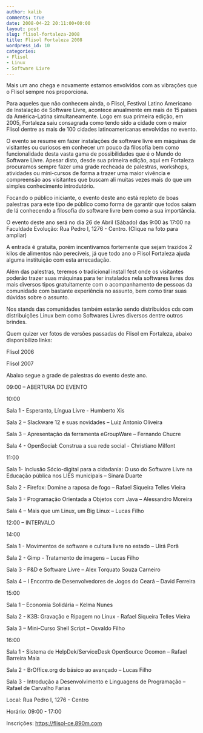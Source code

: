 ```yaml
---
author: kalib
comments: true
date: 2008-04-22 20:11:00+00:00
layout: post
slug: flisol-fortaleza-2008
title: Flisol Fortaleza 2008
wordpress_id: 10
categories:
- Flisol
- Linux
- Software Livre
---
```


Mais um ano chega e novamente estamos envolvidos com as vibrações que o Flisol sempre nos proporciona.




Para aqueles que não conhecem ainda, o Flisol, Festival Latino Americano de Instalação de Software Livre, acontece anualmente em mais de 15 países da América-Latina simultaneamente. Logo em sua primeira edição, em 2005, Fortaleza saiu consagrada como tendo sido a cidade com o maior Flisol dentre as mais de 100 cidades latinoamericanas envolvidas no evento.




O evento se resume em fazer instalações de software livre em máquinas de visitantes ou curiosos em conhecer um pouco da filosofia bem como funcionalidade desta vasta gama de possibilidades que é o Mundo do Software Livre. Apesar disto, desde sua primeira edição, aqui em Fortaleza procuramos sempre fazer uma grade recheada de palestras, workshops, atividades ou mini-cursos de forma a trazer uma maior vivência e compreensão aos visitantes que buscam ali muitas vezes mais do que um simples conhecimento introdutório.




Focando o público iniciante, o evento deste ano está repleto de boas palestras para este tipo de público como forma de garantir que todos saiam de lá conhecendo a filosofia do software livre bem como a sua importância.




O evento deste ano será no dia 26 de Abril (Sábado) das 9:00 às 17:00 na Faculdade Evolução: Rua Pedro I, 1276 - Centro. (Clique na foto para ampliar)




A entrada é gratuita, porém incentivamos fortemente que sejam trazidos 2 kilos de alimentos não perecíveis, já que todo ano o Flisol Fortaleza ajuda alguma instituição com esta arrecadação.




Além das palestras, teremos o tradicional install fest onde os visitantes poderão trazer suas máquinas para ter instalados nela softwares livres dos mais diversos tipos gratuitamente com o acompanhamento de pessoas da comunidade com bastante experiência no assunto, bem como tirar suas dúvidas sobre o assunto.




Nos stands das comunidades também estarão sendo distribuídos cds com distribuições Linux bem como Softwares Livres diversos dentre outros brindes.




Quem quizer ver fotos de versões passadas do Flisol em Fortaleza, abaixo disponibilizo links:




Flisol 2006  

Flisol 2007




Abaixo segue a grade de palestras do evento deste ano.




09:00 – ABERTURA DO EVENTO




10:00  

Sala 1 - Esperanto, Língua Livre - Humberto Xis  

Sala 2 – Slackware 12 e suas novidades – Luiz Antonio Oliveira  

Sala 3 – Apresentação da ferramenta eGroupWare – Fernando Chucre  

Sala 4 - OpenSocial: Construa a sua rede social - Christiano Milfont




11:00  

Sala 1- Inclusão Sócio-digital para a cidadania: O uso do Software Livre na Educação pública nos LIES municipais – Sinara Duarte  

Sala 2 - Firefox: Domine a raposa de fogo – Rafael Siqueira Telles Vieira  

Sala 3 - Programação Orientada a Objetos com Java – Alessandro Moreira  

Sala 4 – Mais que um Linux, um Big Linux – Lucas Filho




12:00 – INTERVALO




14:00  

Sala 1 - Movimentos de software e cultura livre no estado – Uirá Porã  

Sala 2 - Gimp - Tratamento de imagens – Lucas Filho  

Sala 3 - P&D e Software Livre – Alex Torquato Souza Carneiro  

Sala 4 – I Encontro de Desenvolvedores de Jogos do Ceará – David Ferreira




15:00  

Sala 1 – Economia Solidária – Kelma Nunes  

Sala 2 - K3B: Gravação e Ripagem no Linux - Rafael Siqueira Telles Vieira  

Sala 3 – Mini-Curso Shell Script – Osvaldo Filho




16:00  

Sala 1 - Sistema de HelpDek/ServiceDesk OpenSource Ocomon – Rafael Barreira Maia  

Sala 2 - BrOffice.org do básico ao avançado – Lucas Filho  

Sala 3 - Introdução a Desenvolvimento e Linguagens de Programação – Rafael de Carvalho Farias




Local: Rua Pedro I, 1276 - Centro  

Horário: 09:00 - 17:00




Inscrições: https://flisol-ce.890m.com  


